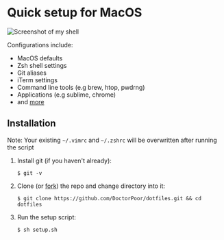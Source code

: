 # Quick setup for MacOS

![Screenshot of my shell](https://i.imgur.com/6y8GTBl.png)

Configurations include:
- MacOS defaults
- Zsh shell settings
- Git aliases
- iTerm settings
- Command line tools (e.g brew, htop, pwdrng)
- Applications (e.g sublime, chrome)
- and [more](https://github.com/DoctorPoor/config/blob/master/setup.sh)

## Installation

Note: Your existing `~/.vimrc` and `~/.zshrc` will be overwritten after running the script

<ol>
  <li> Install git (if you haven't already):</li>

  ```
  $ git -v
  ```

  <li> Clone (or <a href="https://docs.github.com/en/github/getting-started-with-github/fork-a-repo">fork</a>) the repo and change directory into it:</li>

  ```
  $ git clone https://github.com/DoctorPoor/dotfiles.git && cd dotfiles
  ```

  <li> Run the setup script:</li>

  ```
  $ sh setup.sh
  ```
</ol>


